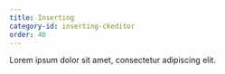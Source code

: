 ```yaml
---
title: Inserting
category-id: inserting-ckeditor
order: 40
---
```

Lorem ipsum dolor sit amet, consectetur adipiscing elit.